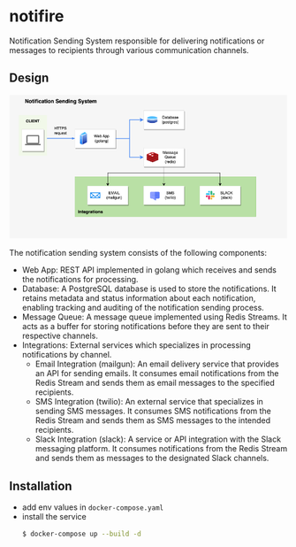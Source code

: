 # notifire

Notification Sending System responsible for delivering notifications or messages to recipients through various communication channels.

## Design

![design diagram](design.png)

The notification sending system consists of the following components:

* Web App: REST API implemented in golang which receives and sends the notifications for processing.
* Database: A PostgreSQL database is used to store the notifications. It retains metadata and status information about each notification, enabling tracking and auditing of the notification sending process.
* Message Queue: A message queue implemented using Redis Streams. It acts as a buffer for storing notifications before they are sent to their respective channels.
* Integrations: External services which specializes in processing notifications by channel.
  * Email Integration (mailgun): An email delivery service that provides an API for sending emails. It consumes email notifications from the Redis Stream and sends them as email messages to the specified recipients.
  * SMS Integration (twilio): An external service that specializes in sending SMS messages. It consumes SMS notifications from the Redis Stream and sends them as SMS messages to the intended recipients.
  * Slack Integration (slack): A service or API integration with the Slack messaging platform. It consumes notifications from the Redis Stream and sends them as messages to the designated Slack channels.

## Installation

* add env values in ```docker-compose.yaml```
* install the service
    ```bash
    $ docker-compose up --build -d
    ```
